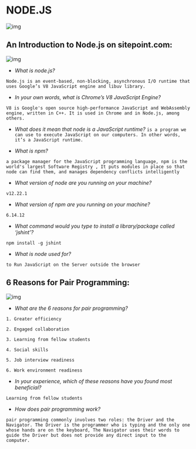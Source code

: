 # NODE.JS
![img](https://miro.medium.com/max/1400/1*ODU5V_oAmYmzvZ1wIw3rDw.png)


## An Introduction to Node.js on sitepoint.com:



![img](https://encrypted-tbn0.gstatic.com/images?q=tbn:ANd9GcTOxPhAj2C5KTkKHO0d248sZA3BcJ-PT9ZmHA&usqp=CAU)


* *What is node.js?*

`Node.js is an event-based, non-blocking, asynchronous I/O runtime that uses Google’s V8 JavaScript engine and libuv library.`

* *In your own words, what is Chrome’s V8 JavaScript Engine?*

`V8 is Google's open source high-performance JavaScript and WebAssembly engine, written in C++. It is used in Chrome and in Node.js, among others.`

* *What does it mean that node is a JavaScript runtime?*
`is a program we can use to execute JavaScript on our computers. In other words, it’s a JavaScript runtime.`


* *What is npm?*

`a package manager for the JavaScript programming language, npm is the world's largest Software Registry , It puts modules in place so that node can find them, and manages dependency conflicts intelligently`


* *What version of node are you running on your machine?*

`v12.22.1`

* *What version of npm are you running on your machine?*

`6.14.12`

* *What command would you type to install a library/package called ‘jshint’?*

`npm install -g jshint`

* *What is node used for?*

`to Run JavaScript on the Server outside the browser`



## 6 Reasons for Pair Programming: 


![img](https://wata.es/wp-content/uploads/2020/06/como-aplicar-pair-programming-al-inicio-de-un-proyecto-800x450.jpg)



* *What are the 6 reasons for pair programming?*


```
1. Greater efficiency

2. Engaged collaboration

3. Learning from fellow students

4. Social skills

5. Job interview readiness

6. Work environment readiness

```


* *In your experience, which of these reasons have you found most beneficial?*

`Learning from fellow students`


* *How does pair programming work?*

`pair programming commonly involves two roles: the Driver and the Navigator. The Driver is the programmer who is typing and the only one whose hands are on the keyboard, The Navigator uses their words to guide the Driver but does not provide any direct input to the computer.`